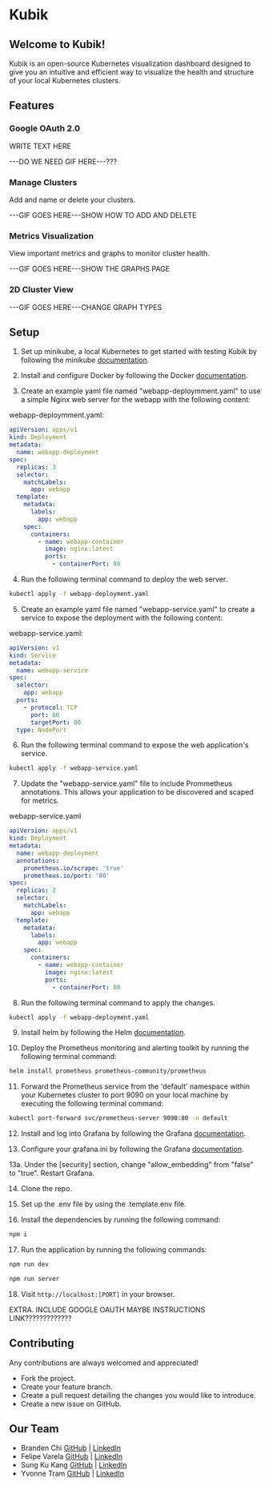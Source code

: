 # Kubik

## Welcome to <b>Kubik</b>!

Kubik is an open-source Kubernetes visualization dashboard designed to give you an intuitive and efficient way to visualize the health and structure of your local Kubernetes clusters.

## Features

### Google OAuth 2.0

WRITE TEXT HERE

---DO WE NEED GIF HERE---???

### Manage Clusters

Add and name or delete your clusters.

---GIF GOES HERE---SHOW HOW TO ADD AND DELETE

### Metrics Visualization

View important metrics and graphs to monitor cluster health.

---GIF GOES HERE---SHOW THE GRAPHS PAGE

### 2D Cluster View

---GIF GOES HERE---CHANGE GRAPH TYPES

## Setup

1. Set up minikube, a local Kubernetes to get started with testing Kubik by following the minikube [documentation](https://minikube.sigs.k8s.io/docs/start/).

2. Install and configure Docker by following the Docker [documentation](https://www.docker.com/get-started/).

3. Create an example yaml file named "webapp-deploymment.yaml" to use a simple Nginx web server for the webapp with the following content:

webapp-deploymment.yaml:

```yaml
apiVersion: apps/v1
kind: Deployment
metadata:
  name: webapp-deployment
spec:
  replicas: 3
  selector:
    matchLabels:
      app: webapp
  template:
    metadata:
      labels:
        app: webapp
    spec:
      containers:
        - name: webapp-container
          image: nginx:latest
          ports:
            - containerPort: 80
```

4. Run the following terminal command to deploy the web server.

```bash
kubectl apply -f webapp-deployment.yaml
```

5. Create an example yaml file named "webapp-service.yaml" to create a service to expose the deployment with the following content:

webapp-service.yaml:

```yaml
apiVersion: v1
kind: Service
metadata:
  name: webapp-service
spec:
  selector:
    app: webapp
  ports:
    - protocol: TCP
      port: 80
      targetPort: 80
  type: NodePort
```

6. Run the following terminal command to expose the web application's service.

```bash
kubectl apply -f webapp-service.yaml
```

7. Update the "webapp-service.yaml" file to include Prommetheus annotations. This allows your application to be discovered and scaped for metrics.

webapp-service.yaml

```yaml
apiVersion: apps/v1
kind: Deployment
metadata:
  name: webapp-deployment
  annotations:
    prometheus.io/scrape: 'true'
    prometheus.io/port: '80'
spec:
  replicas: 2
  selector:
    matchLabels:
      app: webapp
  template:
    metadata:
      labels:
        app: webapp
    spec:
      containers:
        - name: webapp-container
          image: nginx:latest
          ports:
            - containerPort: 80
```

8. Run the following terminal command to apply the changes.

```bash
kubectl apply -f webapp-deployment.yaml
```

9. Install helm by following the Helm [documentation](https://helm.sh/docs/intro/install/).

10. Deploy the Prometheus monitoring and alerting toolkit by running the following terminal command:

```bash
helm install prometheus prometheus-community/prometheus
```

11. Forward the Prometheus service from the 'default' namespace within your Kubernetes cluster to port 9090 on your local machine by executing the following terminal command:

```bash
kubectl port-forward svc/prometheus-server 9090:80 -n default
```

12. Install and log into Grafana by following the Grafana [documentation](https://grafana.com/docs/grafana/latest/setup-grafana/installation/).

13. Configure your grafana.ini by following the Grafana [documentation](https://grafana.com/docs/grafana/latest/setup-grafana/configure-grafana/).

13a. Under the [security] section, change "allow_embedding" from "false" to "true". Restart Grafana.

14. Clone the repo.

15. Set up the .env file by using the .template.env file.

16. Install the dependencies by running the following command:

```bash
npm i
```

17. Run the application by running the following commands:

```bash
npm run dev
```

```bash
npm run server
```

18. Visit `http://localhost:[PORT]` in your browser.

EXTRA. INCLUDE GOOGLE OAUTH MAYBE INSTRUCTIONS LINK?????????????

## Contributing

Any contributions are always welcomed and appreciated!

- Fork the project.
- Create your feature branch.
- Create a pull request detailing the changes you would like to introduce.
- Create a new issue on GitHub.

## Our Team

- Branden Chi [GitHub](https://github.com/brandenchi) | [LinkedIn]()
- Felipe Varela [GitHub](https://github.com/var-ela) | [LinkedIn]()
- Sung Ku Kang [GitHub](https://github.com/sung-kang) | [LinkedIn]()
- Yvonne Tram [GitHub](https://github.com/yqtram) | [LinkedIn]()
